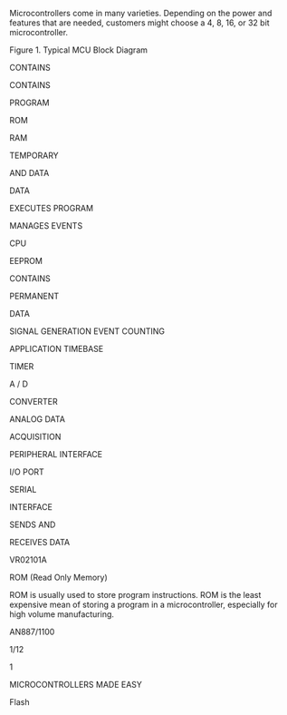 Microcontrollers come in many varieties. Depending on the power and features that are needed, customers might choose a 4, 8, 16, or 32 bit microcontroller.

Figure 1. Typical MCU Block Diagram

CONTAINS

CONTAINS

PROGRAM

ROM

RAM

TEMPORARY

AND DATA

DATA

EXECUTES PROGRAM

MANAGES EVENTS

CPU

EEPROM

CONTAINS

PERMANENT

DATA

SIGNAL GENERATION EVENT COUNTING

APPLICATION TIMEBASE

TIMER

A / D

CONVERTER

ANALOG DATA

ACQUISITION

PERIPHERAL INTERFACE

I/O PORT

SERIAL

INTERFACE

SENDS AND

RECEIVES DATA

VR02101A

ROM (Read Only Memory)

ROM is usually used to store program instructions. ROM is the least expensive mean of storing a program in a microcontroller, especially for high volume manufacturing.

AN887/1100

1/12

1

MICROCONTROLLERS MADE EASY

Flash